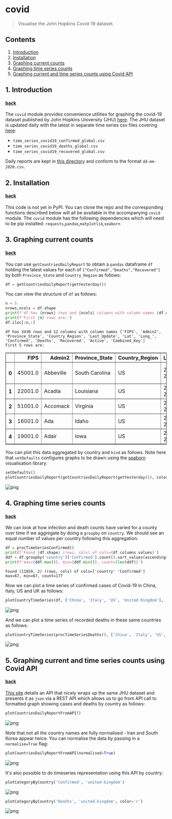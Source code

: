# covid <a name="top-of-covid-notebook"></a>
> Visualise the John Hopkins Covid-19 dataset.


## Contents
1. [Introduction](#covid-intro)
2. [Installation](#covid-install)
3. [Graphing current counts](#covid-current)
4. [Graphing time series counts](#covid-timeseries)
5. [Graphing current and time series counts using Covid API](#covid-api)

## 1. Introduction <a name="covid-intro"></a>
#### [back](#top-of-covid-notebook)

The `covid` module provides convenience utilities for graphing the covid-19 dataset published by John Hopkins University (JHU) [here](https://github.com/CSSEGISandData/COVID-19).  The JHU dataset is updated daily with the latest in separate time series csv files covering [here](https://github.com/CSSEGISandData/COVID-19/tree/master/csse_covid_19_data/csse_covid_19_time_series):
* `time_series_covid19_confirmed_global.csv`
* `time_series_covid19_deaths_global.csv`
* `time_series_covid19_recovered_global.csv`

Daily reports are kept in [this directory](https://github.com/CSSEGISandData/COVID-19/blob/master/csse_covid_19_data/csse_covid_19_daily_reports) and conform to the format `dd-mm-2020.csv`.

## 2. Installation <a name="covid-install"></a>
#### [back](#top-of-covid-notebook)

This code is not yet in PyPI.  You can clone the repo and the corresponding functions described below will all be available in the accompanying `covid` module.  The `covid` module has the following dependencies which will need to be pip installed: `requests`,`pandas`,`matplotlib`,`seaborn`

## 3. Graphing current counts <a name="covid-current"></a>
#### [back](#top-of-covid-notebook)

You can use `getCountriesDailyReport` to obtain a `pandas` dataframe `df` holding the latest values for each of `["Confirmed","Deaths","Recovered"]` by both `Province_State` and `Country_Region` as follows:

```python
df = getCountriesDailyReport(getYesterday())
```

You can view the structure of `df` as follows:

```python
n = 5
nrows,ncols = df.shape
print(f'df has {nrows} rows and {ncols} columns with column names {df.columns.to_list()}')
print(f'First {n} rows are:')
df.iloc[:n,:]
```

    df has 3430 rows and 12 columns with column names ['FIPS', 'Admin2', 'Province_State', 'Country_Region', 'Last_Update', 'Lat', 'Long_', 'Confirmed', 'Deaths', 'Recovered', 'Active', 'Combined_Key']
    First 5 rows are:





<div>
<style scoped>
    .dataframe tbody tr th:only-of-type {
        vertical-align: middle;
    }

    .dataframe tbody tr th {
        vertical-align: top;
    }

    .dataframe thead th {
        text-align: right;
    }
</style>
<table border="1" class="dataframe">
  <thead>
    <tr style="text-align: right;">
      <th></th>
      <th>FIPS</th>
      <th>Admin2</th>
      <th>Province_State</th>
      <th>Country_Region</th>
      <th>Last_Update</th>
      <th>Lat</th>
      <th>Long_</th>
      <th>Confirmed</th>
      <th>Deaths</th>
      <th>Recovered</th>
      <th>Active</th>
      <th>Combined_Key</th>
    </tr>
  </thead>
  <tbody>
    <tr>
      <th>0</th>
      <td>45001.0</td>
      <td>Abbeville</td>
      <td>South Carolina</td>
      <td>US</td>
      <td>2020-03-28 23:05:37</td>
      <td>34.223334</td>
      <td>-82.461707</td>
      <td>3</td>
      <td>0</td>
      <td>0</td>
      <td>0</td>
      <td>Abbeville, South Carolina, US</td>
    </tr>
    <tr>
      <th>1</th>
      <td>22001.0</td>
      <td>Acadia</td>
      <td>Louisiana</td>
      <td>US</td>
      <td>2020-03-28 23:05:37</td>
      <td>30.295065</td>
      <td>-92.414197</td>
      <td>9</td>
      <td>1</td>
      <td>0</td>
      <td>0</td>
      <td>Acadia, Louisiana, US</td>
    </tr>
    <tr>
      <th>2</th>
      <td>51001.0</td>
      <td>Accomack</td>
      <td>Virginia</td>
      <td>US</td>
      <td>2020-03-28 23:05:37</td>
      <td>37.767072</td>
      <td>-75.632346</td>
      <td>2</td>
      <td>0</td>
      <td>0</td>
      <td>0</td>
      <td>Accomack, Virginia, US</td>
    </tr>
    <tr>
      <th>3</th>
      <td>16001.0</td>
      <td>Ada</td>
      <td>Idaho</td>
      <td>US</td>
      <td>2020-03-28 23:05:37</td>
      <td>43.452658</td>
      <td>-116.241552</td>
      <td>76</td>
      <td>0</td>
      <td>0</td>
      <td>0</td>
      <td>Ada, Idaho, US</td>
    </tr>
    <tr>
      <th>4</th>
      <td>19001.0</td>
      <td>Adair</td>
      <td>Iowa</td>
      <td>US</td>
      <td>2020-03-28 23:05:37</td>
      <td>41.330756</td>
      <td>-94.471059</td>
      <td>1</td>
      <td>0</td>
      <td>0</td>
      <td>0</td>
      <td>Adair, Iowa, US</td>
    </tr>
  </tbody>
</table>
</div>



You can plot this data aggregated by country and `kind` as follows.  Note here that `setDefaults` configures graphs to be drawn using the [seaborn](https://seaborn.pydata.org/introduction.html) visualisation library:

```python
setDefaults()
plotCountriesDailyReport(getCountriesDailyReport(getYesterday()), color='r', kind='Deaths')
```


![png](docs/images/output_11_0.png)


## 4. Graphing time series counts <a name="covid-timeseries"></a>
#### [back](#top-of-covid-notebook)

We can look at how infection and death counts have varied for a county over time if we aggregate by doing a `groupby` on `country`.  We should see an equal number of values per country following this aggregation:  

```python
df = procTimeSeriesConfirmed()
print(f'Found {df.shape} (rows, cols) of cols={df.columns.values}')
ddf = df.groupby('country')['Confirmed'].count().sort_values(ascending=True)
print(f'max={ddf.max()}, min={ddf.min()}, count={len(ddf)}')
```

    Found (11859, 2) (rows, cols) of cols=['country' 'Confirmed']
    max=67, min=67, count=177


Now we can plot a time series of confirmed cases of Covid-19 in China, Italy, US and UK as follows:

```python
plotCountryTimeSeries(df, ['China', 'Italy', 'US', 'United Kingdom'], 'Confirmed')
```


![png](docs/images/output_16_0.png)


And we can plot a time series of recorded deaths in these same countries as follows:

```python
plotCountryTimeSeries(procTimeSeriesDeaths(), ['China', 'Italy', 'US', 'United Kingdom'], 'Deaths')
```


![png](docs/images/output_18_0.png)


## 5. Graphing current and time series counts using Covid API <a name="covid-api"></a>
#### [back](#top-of-covid-notebook)

[This site](https://covid19api.com/) details an API that nicely wraps up the same JHU dataset and presents it as `json` via a REST API which allows us to go from API call to formatted graph showing cases and deaths by country as follows:

```python
plotCountriesDailyReportFromAPI()
```


![png](docs/images/output_21_0.png)


Note that not all the country names are fully normalised - Iran and South Korea appear twice.  You can normalise the data by passing in a `normalise=True` flag:

```python
plotCountriesDailyReportFromAPI(normalised=True)
```


![png](docs/images/output_23_0.png)


It's also possible to do timeseries representation using this API by country:

```python
plotCategoryByCountry('Confirmed', 'united-kingdom')
```


![png](docs/images/output_25_0.png)


```python
plotCategoryByCountry('Deaths', 'united-kingdom', color='r')
```


![png](docs/images/output_26_0.png)

